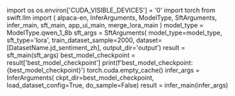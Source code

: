 import os
os.environ['CUDA_VISIBLE_DEVICES'] = '0'
import torch
from swift.llm import (
alpaca-en, InferArguments, ModelType, SftArguments,
infer_main, sft_main, app_ui_main, merge_lora_main
)
model_type = ModelType.qwen_1_8b
sft_args = SftArguments(
model_type=model_type,
sft_type='lora',
train_dataset_sample=2000,
dataset=[DatasetName.jd_sentiment_zh],
output_dir='output')
result = sft_main(sft_args)
best_model_checkpoint = result['best_model_checkpoint']
print(f'best_model_checkpoint: {best_model_checkpoint}')
torch.cuda.empty_cache()
infer_args = InferArguments(
ckpt_dir=best_model_checkpoint,
load_dataset_config=True,
do_sample=False)
result = infer_main(infer_args)

